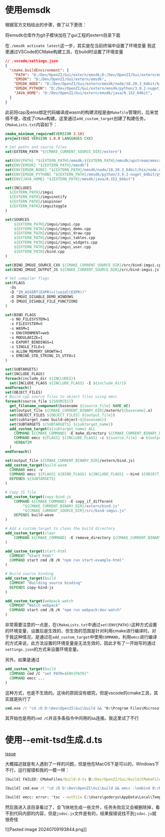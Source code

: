 # 使用emsdk

根据官方文档给出的步骤，做了以下更改：

将emsdk仓库作为git子模块加在了gui工程的extern目录下面

在`./emsdk activate latest`这一步，其实是在当前终端中设置了环境变量
我这里通过VSCode的CMake构建工具，在build时设置了环境变量
```json
// .vscode/settings.json
{
  "cmake.buildEnvironment": {
    "PATH": "D:/Dev/OpenZI/Gui/extern/emsdk;D:/Dev/OpenZI/Gui/extern/emsdk/upstream/emscripten;${env:PATH}",
    "EMSDK": "D:/Dev/OpenZI/Gui/extern/emsdk",
    "EMSDK_NODE": "D:/Dev/OpenZI/Gui/extern/emsdk/node/18.20.3_64bit/bin/node.exe",
    "EMSDK_PYTHON": "D:/Dev/OpenZI/Gui/extern/emsdk/python/3.9.2-nuget_64bit/python.exe",
    "JAVA_HOME": "D:/Dev/OpenZI/Gui/extern/emsdk/java/8.152_64bit",
  }
}
```

此前将cpp及ems绑定代码编译成wasm的构建流程是由`Makefile`管理的，后来觉得不便，改成了`CMake`构建。这里通过`add_custom_target`创建了构建任务，`CMakeLists.txt`内容如下：

```cmake
cmake_minimum_required(VERSION 3.10)
project(GUI VERSION 1.0.0 LANGUAGES CXX)

# Set paths and source files
set(EXTERN_PATH "${CMAKE_CURRENT_SOURCE_DIR}/extern")

set(ENV{PATH} "${EXTERN_PATH}/emsdk;${EXTERN_PATH}/emsdk/upstream/emscripten;$ENV{PATH};")
set(ENV{EMSDK} "${EXTERN_PATH}/emsdk")
set(ENV{EMSDK_NODE} "${EXTERN_PATH}/emsdk/node/18.20.3_64bit/bin/node.exe")
set(ENV{EMSDK_PYTHON} "${EXTERN_PATH}/emsdk/python/3.9.2-nuget_64bit/python.exe")
set(ENV{JAVA_HOME} "${EXTERN_PATH}/emsdk/java/8.152_64bit")

set(INCLUDES
  ${EXTERN_PATH}/imgui
  ${EXTERN_PATH}/imguinotify
  ${EXTERN_PATH}/imspinner
  ${EXTERN_PATH}/imguitoggle
)

set(SOURCES
    ${EXTERN_PATH}/imgui/imgui.cpp
    ${EXTERN_PATH}/imgui/imgui_demo.cpp
    ${EXTERN_PATH}/imgui/imgui_draw.cpp
    ${EXTERN_PATH}/imgui/imgui_tables.cpp
    ${EXTERN_PATH}/imgui/imgui_widgets.cpp
    ${EXTERN_PATH}/imgui/imgui_user.cpp
    ${EXTERN_PATH}/bind.cpp
)

set(BIND_IMGUI_SOURCE_CXX ${CMAKE_CURRENT_SOURCE_DIR}/src/bind-imgui.cpp)
set(BIND_IMGUI_OUTPUT_JS ${CMAKE_CURRENT_SOURCE_DIR}/src/bind-imgui.js)

# Set compiler flags
set(FLAGS
  -Os
  -D "IM_ASSERT(EXPR)=((void)(EXPR))"
  -D IMGUI_DISABLE_DEMO_WINDOWS
  -D IMGUI_DISABLE_FILE_FUNCTIONS
)

set(BIND_FLAGS
  -s NO_FILESYSTEM=1
  -s FILESYSTEM=0
  -s WASM=1
  -s ENVIRONMENT=web
  -s MODULARIZE=1
  -s EXPORT_BINDINGS=1
  -s SINGLE_FILE=1
  -s ALLOW_MEMORY_GROWTH=1
  -s EMBIND_STD_STRING_IS_UTF8=1
)

set(SUBTARGETS)
set(INCLUDE_FLAGS)
foreach(include_dir ${INCLUDES})
  set(INCLUDE_FLAGS ${INCLUDE_FLAGS} -I ${include_dir})
endforeach()
set(OBJECT_FILES)
# Build cpp source files to object files using emcc
foreach(source_file ${SOURCES})
  get_filename_component(basename ${source_file} NAME_WE)
  set(output_file ${CMAKE_CURRENT_BINARY_DIR}/extern/${basename}.o)
  set(OBJECT_FILES ${OBJECT_FILES} ${output_file})
  set(subtarget_name build-object-${basename})
  set(SUBTARGETS ${SUBTARGETS} ${subtarget_name})
  add_custom_target(${subtarget_name} ALL
    COMMAND ${CMAKE_COMMAND} -E make_directory ${CMAKE_CURRENT_BINARY_DIR}/extern
    COMMAND emcc ${FLAGS} ${INCLUDE_FLAGS} -c ${source_file} -o ${output_file}
    VERBATIM
  )
endforeach()

set(output_file ${CMAKE_CURRENT_BINARY_DIR}/extern/bind.js)
add_custom_target(build-wasm
  COMMAND emcc -v
  COMMAND emcc ${FLAGS} ${BIND_FLAGS} ${INCLUDE_FLAGS} --bind ${OBJECT_FILES} -o ${output_file}
  DEPENDS ${SUBTARGETS}
)

# Copy JS file
add_custom_target(copy-bind-js
    COMMAND ${CMAKE_COMMAND} -E copy_if_different
        "${CMAKE_CURRENT_BINARY_DIR}/extern/bind.js"
        "${CMAKE_CURRENT_SOURCE_DIR}/src/bind-imgui.js"
    DEPENDS build-wasm
)

# Add a custom target to clean the build directory
add_custom_target(clear
    COMMAND ${CMAKE_COMMAND} -E remove_directory ${CMAKE_CURRENT_BINARY_DIR}/extern
)

add_custom_target(start-html
  COMMENT "Start html"
  COMMAND start cmd /B /K "npm run start-example-html"
)

# Build source binding
add_custom_target(build
  COMMENT "Building source binding"
  DEPENDS copy-bind-js
)

add_custom_target(webpack-watch
  COMMENT "Watch webpack"
  COMMAND start cmd /B /K "npm run webpack:dev-watch"
)
```

非常需要注意的一点是，在`CMakeLists.txt`中通过`set(ENV{PATH})`这种方式设置的环境变量，设置后是生效的，但生效的范围是针对利用cmake进行编译时。对于我这种情况，是通过在`add_custom_target`中使用`COMMAND`，利用`emcc`进行编译的方式来说，此方法设置的环境变量是无法生效的，因此才有了一开始写的通过`settings.json`的方式来设置环境变量。

另外，如果是通过
```cmake
add_custom_target(build
  COMMAND cmd /C "set PATH=$ENV{PATH}"
  COMMAND emcc ...
)
```
这种方式，也是不生效的。这块的原因没有细究，但是vscode的cmake工具，其实就是执行了
```cmd
cmd.exe /C "cd /D D:\Dev\OpenZI\Gui\build && "D:\Program Files\Microsoft Visual Studio\2022\Professional\Common7\IDE\CommonExtensions\Microsoft\CMake\CMake\bin\cmake.exe" -E make_directory D:/Dev/OpenZI/Gui/build/extern && emcc -Os -D IM_ASSERT(EXPR)=((void)(EXPR)) -D IMGUI_DISABLE_DEMO_WINDOWS -D IMGUI_DISABLE_FILE_FUNCTIONS -I D:/Dev/OpenZI/Gui/extern/imgui -I D:/Dev/OpenZI/Gui/extern/imguinotify -I D:/Dev/OpenZI/Gui/extern/imspinner -I D:/Dev/OpenZI/Gui/extern/imguitoggle -c D:/Dev/OpenZI/Gui/extern/imgui/imgui_demo.cpp -o D:/Dev/OpenZI/Gui/build/extern/imgui_demo.o
```
其开始也是用的`cmd /C`并且多条指令中间用的`&&`连接。我这里试了不行


# 使用--emit-tsd生成.d.ts

[issue](https://github.com/emscripten-core/emscripten/issues/22181)

大概描述就是有人遇到了一样的问题，但是他在MacOS下是可以的，Windows下不行，运行报错和我的一模一样：
```cmd
[build] FAILED: CMakeFiles/build-d-ts D:/Dev/OpenZI/Gui/build/CMakeFiles/build-d-ts

[build] cmd.exe /C "cd /D D:\Dev\OpenZI\Gui\build && emcc -lembind D:/Dev/OpenZI/Gui/extern/embind_tsgen.cpp --emit-tsd D:/Dev/OpenZI/Gui/build/extern/bind.d.ts -o D:/Dev/OpenZI/Gui/build/extern/embind.js"

[build] emcc: error: 'tsc --outFile C:\Users\goderyu\AppData\Local\Temp\emscripten_temp_2ex7_rsj\jsdoc.d.ts --declaration --emitDeclarationOnly --allowJs C:\Users\goderyu\AppData\Local\Temp\emscripten_temp_2ex7_rsj\jsdoc.js' failed: [WinError 2] 系统找不到指定的文件。
```

然后我进入该目录看过了，会飞快地生成一些文件，任务失败后又会被删除掉，看不到代码内部的内容，但是`jsdoc.js`文件是有的，结果报错说找不到`jsdoc.js`就很奇怪

![[Pasted image 20240709193844.png]]

